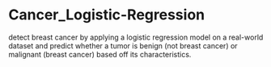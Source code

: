 # Cancer_Logistic-Regression
detect breast cancer by applying a logistic regression model on a real-world dataset and predict whether a tumor is benign (not breast cancer) or malignant (breast cancer) based off its characteristics.
